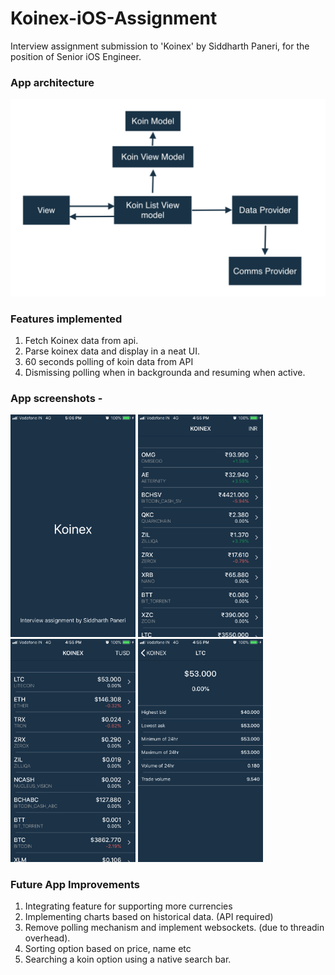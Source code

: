 # Koinex-iOS-Assignment
Interview assignment submission to 'Koinex' by Siddharth Paneri, for the position of Senior iOS Engineer.

### App architecture
<img src = "https://github.com/siddharth-paneri/Koinex-iOS-Assignment/blob/master/Images/Architecture.png" width="600"/>



### Features implemented
1. Fetch Koinex data from api.
2. Parse koinex data and display in a neat UI.
3. 60 seconds polling of koin data from API
4. Dismissing polling when in backgrounda and resuming when active.


### App screenshots -
<img src = "https://github.com/siddharth-paneri/Koinex-iOS-Assignment/blob/master/Images/IMG_1.png" width="200"/>    <img src = "https://github.com/siddharth-paneri/Koinex-iOS-Assignment/blob/master/Images/IMG_2.png" width="200"/>    <img src = "https://github.com/siddharth-paneri/Koinex-iOS-Assignment/blob/master/Images/IMG_3.png" width="200"/>    <img src = "https://github.com/siddharth-paneri/Koinex-iOS-Assignment/blob/master/Images/IMG_4.png" width="200"/>
 


### Future App Improvements
1. Integrating feature for supporting more currencies
2. Implementing charts based on historical data. (API required)
3. Remove polling mechanism and implement websockets. (due to threadin overhead).
4. Sorting option based on price, name etc
5. Searching a koin option using a native search bar.
